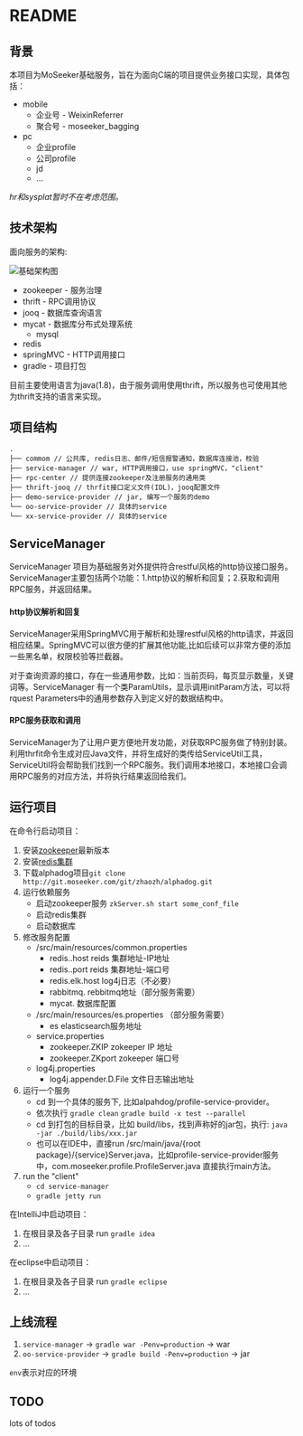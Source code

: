 # README

## 背景
本项目为MoSeeker基础服务，旨在为面向C端的项目提供业务接口实现，具体包括：

* mobile 
	* 企业号 - WeixinReferrer
	* 聚合号 - moseeker_bagging
* pc
	* 企业profile
	* 公司profile
	* jd
	* ...

*hr和sysplat暂时不在考虑范围。*

## 技术架构

面向服务的架构:

![基础架构图](http://wiki.moseeker.com/download/16)

* zookeeper - 服务治理
* thrift - RPC调用协议
* jooq - 数据库查询语言
* mycat - 数据库分布式处理系统
	* mysql
* redis
* springMVC - HTTP调用接口
* gradle - 项目打包

目前主要使用语言为java(1.8)，由于服务调用使用thrift，所以服务也可使用其他为thrift支持的语言来实现。

## 项目结构

```
.
├── commom // 公共库, redis日志、邮件/短信报警通知，数据库连接池，校验
├── service-manager // war, HTTP调用接口，use springMVC，"client"
├── rpc-center // 提供连接zookeeper及注册服务的通用类
├── thrift-jooq // thrfit接口定义文件(IDL)，jooq配置文件
├── demo-service-provider // jar, 编写一个服务的demo
└── oo-service-provider // 具体的service
└── xx-service-provider // 具体的service
```
## ServiceManager

ServiceManager 项目为基础服务对外提供符合restful风格的http协议接口服务。ServiceManager主要包括两个功能：1.http协议的解析和回复；2.获取和调用RPC服务，并返回结果。

#### http协议解析和回复

ServiceManager采用SpringMVC用于解析和处理restful风格的http请求，并返回相应结果。SpringMVC可以很方便的扩展其他功能,比如后续可以非常方便的添加一些黑名单，权限校验等拦截器。

对于查询资源的接口，存在一些通用参数，比如：当前页码，每页显示数量，关键词等。ServiceManager 有一个类ParamUtils，显示调用initParam方法，可以将rquest Parameters中的通用参数存入到定义好的数据结构中。

#### RPC服务获取和调用
ServiceManager为了让用户更方便地开发功能，对获取RPC服务做了特别封装。利用thrfit命令生成对应Java文件，并将生成好的类传给ServiceUtil工具，ServiceUtil将会帮助我们找到一个RPC服务。我们调用本地接口，本地接口会调用RPC服务的对应方法，并将执行结果返回给我们。

## 运行项目

在命令行启动项目：

1. 安装[zookeeper](https://zookeeper.apache.org/)最新版本
2. 安装[redis集群](https://redis.io/)
3. 下载alphadog项目`git clone http://git.moseeker.com/git/zhaozh/alphadog.git`
4. 运行依赖服务
    * 启动zookeeper服务 `zkServer.sh start some_conf_file`
    * 启动redis集群
    * 启动数据库
5. 修改服务配置
    * /src/main/resources/common.properties
        * redis..host reids 集群地址-IP地址
        * redis..port reids 集群地址-端口号
        * redis.elk.host log4j日志（不必要）
        * rabbitmq. rebbitmq地址（部分服务需要）
        *  mycat. 数据库配置
    * /src/main/resources/es.properties （部分服务需要）
        * es elasticsearch服务地址 
    * service.properties 
        * zookeeper.ZKIP zokeeper IP 地址
        * zookeeper.ZKport zokeeper 端口号
    * log4j.properties
        * log4j.appender.D.File 文件日志输出地址  
6. 运行一个服务
	* cd 到一个具体的服务下, 比如alpahdog/profile-service-provider。
	* 依次执行 `gradle clean` `gradle build -x test --parallel`
	* cd 到打包的目标目录，比如 build/libs，找到声称好的jar包，执行: `java -jar ./build/libs/xxx.jar`
	* 也可以在IDE中，直接run /src/main/java/{root package}/{service}Server.java，比如profile-service-provider服务中，com.moseeker.profile.ProfileServer.java 直接执行main方法。
7. run the "client"
	* `cd service-manager`
	* `gradle jetty run`

在IntelliJ中启动项目：

1. 在根目录及各子目录 run `gradle idea`
2. ...

在eclipse中启动项目：

1. 在根目录及各子目录 run `gradle eclipse`
2. ...

## 上线流程

1. `service-manager` -> `gradle war -Penv=production` -> war
2. `oo-service-provider` ->  `gradle build -Penv=production` -> jar

`env`表示对应的环境

## TODO

lots of todos


